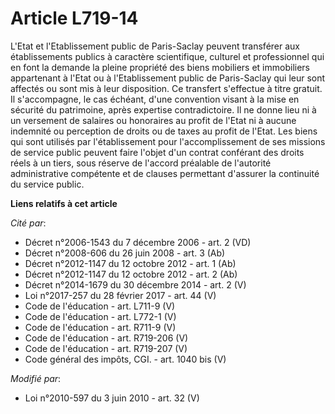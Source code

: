 # Article L719-14

L'Etat et l'Etablissement public de Paris-Saclay peuvent transférer aux établissements publics à caractère scientifique,
culturel et professionnel qui en font la demande la pleine propriété des biens mobiliers et immobiliers appartenant à l'Etat
ou à l'Etablissement public de Paris-Saclay qui leur sont affectés ou sont mis à leur disposition. Ce transfert s'effectue à
titre gratuit. Il s'accompagne, le cas échéant, d'une convention visant à la mise en sécurité du patrimoine, après expertise
contradictoire. Il ne donne lieu ni à un versement de salaires ou honoraires au profit de l'Etat ni à aucune indemnité ou
perception de droits ou de taxes au profit de l'Etat. Les biens qui sont utilisés par l'établissement pour l'accomplissement
de ses missions de service public peuvent faire l'objet d'un contrat conférant des droits réels à un tiers, sous réserve de
l'accord préalable de l'autorité administrative compétente et de clauses permettant d'assurer la continuité du service
public.

**Liens relatifs à cet article**

_Cité par_:

  - Décret n°2006-1543 du 7 décembre 2006 - art. 2 (VD)
  - Décret n°2008-606 du 26 juin 2008 - art. 3 (Ab)
  - Décret n°2012-1147 du 12 octobre 2012 - art. 1 (Ab)
  - Décret n°2012-1147 du 12 octobre 2012 - art. 2 (Ab)
  - Décret n°2014-1679 du 30 décembre 2014 - art. 2 (V)
  - Loi n°2017-257 du 28 février 2017 - art. 44 (V)
  - Code de l'éducation - art. L711-9 (V)
  - Code de l'éducation - art. L772-1 (V)
  - Code de l'éducation - art. R711-9 (V)
  - Code de l'éducation - art. R719-206 (V)
  - Code de l'éducation - art. R719-207 (V)
  - Code général des impôts, CGI. - art. 1040 bis (V)

_Modifié par_:

  - Loi n°2010-597 du 3 juin 2010 - art. 32 (V)
